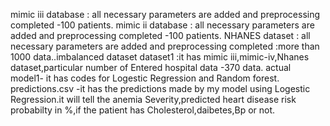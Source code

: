 mimic iii database : all necessary parameters are added and preprocessing completed -100 patients.
mimic ii database : all necessary parameters are added and preprocessing completed -100 patients.
NHANES dataset : all necessary parameters are added and preprocessing completed :more than 1000 data..imbalanced dataset
dataset1 :it has mimic iii,mimic-iv,Nhanes dataset,particular number of Entered hospital data -370 data.
actual model1- it has codes for Logestic Regression and Random forest.
predictions.csv -it has the predictions made by my model using Logestic Regression.it will tell the anemia Severity,predicted heart disease risk probabilty in %,if the patient has Cholesterol,daibetes,Bp or not.
